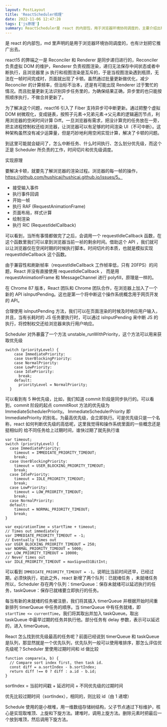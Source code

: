 ```yaml
---
layout: PostLayout
title: 'ReactScheduler梳理'
date: 2022-11-06 12:47:28
tags: ['js原理']
summary: ReactScheduler是 react 的内部包，用于浏览器环境协同调度的，主要介绍出现的背景，以及解决的问题，和基本的设计思路。
---
```


是 react 的内部包，md 里声明的是用于浏览器环境协同调度的，也有计划把它推广出去。

react15 的弊端之一是 Reconciler 和 Renderer 是同步递归进行的，Reconciler 负责虚拟 DOM 的维护，Renderer 负责视图渲染，递归无法保存中间状态或者中断执行，且浏览器里 js 执行和视图渲染是互斥的，于是当视图渲染遇到瓶颈，无法在一帧时间完成时，页面就出现了卡顿。虽然通过批量更新做优化，减少 Reconciler 的计算频率，但治标不治本，还是有可能出现 Renderer 过于繁忙的情况。而且批量更新无法识别异步任务里的，为确保结果正确，异步里的也只能按照顺序执行，不做合并更新了。

为了解决这个问题，react16 引入了 Fiber 支持异步可中断更新。通过把整个虚拟 DOM 树微观化，变成链表，按照子元素->兄弟元素->父元素的逻辑遍历节点，利用浏览器的空闲时间计算 Diff。一旦浏览器有需求，把没计算完的任务放在一旁，把主进程控制权还给浏览器，让浏览器可以有足够的时间渲染 UI（不可中断）。这种架构虽然没有减少运算量，但是巧妙地利用空闲实现计算，解决了卡顿的问题。

到这里可能就会疑问了，怎么中断任务、什么时间执行、怎么划分优先级，而这个正是 Scheduler 所负责的工作，时间切片和优先级调度。

实现原理

要解决卡顿，就要先了解浏览器的渲染过程。浏览器的每一帧的操作，https://github.com/hushicai/hushicai.github.io/issues/5。

- 接受输入事件
- 执行事件回调
- 开始一帧
- 执行 RAF (RequestAnimationFrame)
- 页面布局，样式计算
- 绘制渲染
- 执行 RIC (RequestIdelCallback)

可以看到，当所有事情都做完了之后，会调用一个 requestIdleCallback 函数，在这个函数里我们可以拿到浏览器当前一祯的剩余时间。借助这个 API ，我们就可以让浏览器仅在空闲时期的时候执行脚本。时间切片的本质，也就是模拟实现 requestIdleCallback 这个函数。

由于兼容性和刷新帧率（requestIdleCallback 工作帧率低，只有 20FPS）的问题，React 并没有直接使用 requestIdleCallback ， 而是用 requestAnimationFrame 和 MessageChannel 进行 polyfill，原理是一样的。

在 Chrome 87 版本，React 团队和 Chrome 团队合作，在浏览器上加入了一个新的 API isInputPending。这也是第一个将中断这个操作系统概念用于网页开发的 API。

合理使用 isInputPending 方法，我们可以在页面渲染的时候及时响应用户输入，并且，当有长耗时的 JS 任务要执行时，可以通过 isInputPending 来中断 JS 的执行，将控制权交还给浏览器来执行用户响应。

Scheduler 对外暴露了一个方法 unstable_runWithPriority，这个方法可以用来获取优先级

```
switch (priorityLevel) {
    case ImmediatePriority:
    case UserBlockingPriority:
    case NormalPriority:
    case LowPriority:
    case IdlePriority:
      break;
    default:
      priorityLevel = NormalPriority;
  }
```

可以看到有 5 种优先级，比如，我们知道 commit 阶段是同步执行的。可以看到，commit 阶段的起点 commitRoot 方法的优先级为 ImmediateSchedulerPriority。
ImmediateSchedulerPriority 即 ImmediatePriority 的别名，为最高优先级，会立即执行。可是优先级只是一个名称，react 如何判断优先级的高低呢，这里我觉得和操作系统里面的一些概念还是挺相似的
给不同任务给上过期时间，谁快过期了就先执行谁

```
var timeout;
switch (priorityLevel) {
  case ImmediatePriority:
    timeout = IMMEDIATE_PRIORITY_TIMEOUT;
    break;
  case UserBlockingPriority:
    timeout = USER_BLOCKING_PRIORITY_TIMEOUT;
    break;
  case IdlePriority:
    timeout = IDLE_PRIORITY_TIMEOUT;
    break;
  case LowPriority:
    timeout = LOW_PRIORITY_TIMEOUT;
    break;
  case NormalPriority:
  default:
    timeout = NORMAL_PRIORITY_TIMEOUT;
    break;
}

var expirationTime = startTime + timeout;
// Times out immediately
var IMMEDIATE_PRIORITY_TIMEOUT = -1;
// Eventually times out
var USER_BLOCKING_PRIORITY_TIMEOUT = 250;
var NORMAL_PRIORITY_TIMEOUT = 5000;
var LOW_PRIORITY_TIMEOUT = 10000;
// Never times out
var IDLE_PRIORITY_TIMEOUT = maxSigned31BitInt;
```

可以看到 `IMMEDIATE_PRIORITY_TIMEOUT = -1`，说明比当前时间还早，已经过期，必须快执行，初此之外，react 新增了两个队列：已就绪任务 ，未就绪任务
所以，Scheduler 存在两个队列：timerQueue：保存未就绪可以延迟执行的任务，taskQueue：保存已就绪要立即执行的任务。

每当有新的未就绪的任务被注册，我们将其插入 timerQueue 并根据开始时间重新排列 timerQueue 中任务的顺序。当 timerQueue 中有任务就绪，即 `startTime <= currentTime`，我们将其取出并加入 taskQueue。取出 taskQueue 中最早过期的任务并执行他。部分任务有 delay 参数，表示可以延迟的，进入 timerQueue。

React 怎么找到优先级最高的任务呢？前面已经说到 timerQueue 和 taskQueue 是队列，那显然就是一个优先队列，优先队列一般可以使用堆排序，那怎么评估优先级呢？Scheduler 里使用过期时间和 id 做比较

```
function compare(a, b) {
  // Compare sort index first, then task id.
  const diff = a.sortIndex - b.sortIndex;
  return diff !== 0 ? diff : a.id - b.id;
}
```

sortIndex = 当前时间戳 + 延迟时间 + 不同优先级的过期时间

优先比较过期时间（sortIndex），相同的，则比较 id（由 1 递增）

Schedule 使用的是小根堆，用一维数组存储树结构，父子节点通过下标维护，核心是实现取堆顶、上旋和下旋方法。建堆时，调用上旋方法。删除元素时把最后一个放到堆顶，然后调用下旋方法。
